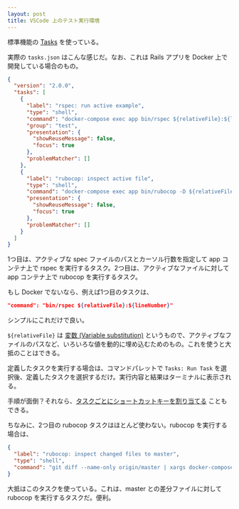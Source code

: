 ```yaml
---
layout: post
title: VSCode 上のテスト実行環境
---
```


標準機能の [Tasks](https://code.visualstudio.com/docs/editor/tasks) を使っている。

実際の `tasks.json` はこんな感じだ。なお、これは Rails アプリを Docker 上で開発している場合のもの。

```json
{
  "version": "2.0.0",
  "tasks": [
    {
      "label": "rspec: run active example",
      "type": "shell",
      "command": "docker-compose exec app bin/rspec ${relativeFile}:${lineNumber}",
      "group": "test",
      "presentation": {
        "showReuseMessage": false,
        "focus": true
      },
      "problemMatcher": []
    },
    {
      "label": "rubocop: inspect active file",
      "type": "shell",
      "command": "docker-compose exec app bin/rubocop -D ${relativeFile}",
      "presentation": {
        "showReuseMessage": false,
        "focus": true
      },
      "problemMatcher": []
    }
  ]
}
```

1つ目は、アクティブな spec ファイルのパスとカーソル行数を指定して app コンテナ上で rspec を実行するタスク。2つ目は、アクティブなファイルに対して app コンテナ上で rubocop を実行するタスク。

もし Docker でないなら、例えば1つ目のタスクは、

```json
"command": "bin/rspec ${relativeFile}:${lineNumber}"
```

シンプルにこれだけで良い。

`${relativeFile}` は [変数 (Variable substitution)](https://code.visualstudio.com/docs/editor/tasks#_variable-substitution) というもので、アクティブなファイルのパスなど、いろいろな値を動的に埋め込むためのもの。これを使うと大抵のことはできる。

定義したタスクを実行する場合は、コマンドパレットで `Tasks: Run Task` を選択後、定義したタスクを選択するだけ。実行内容と結果はターミナルに表示される。

手順が面倒？それなら、[タスクごとにショートカットキーを割り当てる](https://code.visualstudio.com/docs/editor/tasks#_binding-keyboard-shortcuts-to-tasks) こともできる。

ちなみに、2つ目の rubocop タスクはほとんど使わない。rubocop を実行する場合は、

```json
{
  "label": "rubocop: inspect changed files to master",
  "type": "shell",
  "command": "git diff --name-only origin/master | xargs docker-compose exec -T app bin/rubocop -aD",
}
```

大抵はこのタスクを使っている。これは、master との差分ファイルに対して rubocop を実行するタスクだ。便利。
